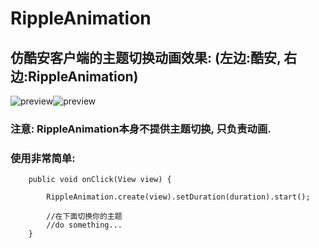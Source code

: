 # RippleAnimation
## 仿酷安客户端的主题切换动画效果: (左边:酷安, 右边:RippleAnimation)

![preview](https://github.com/wuyr/RippleAnimation/raw/master/preview1.gif)![preview](https://github.com/wuyr/RippleAnimation/raw/master/preview2.gif)

### 注意: RippleAnimation本身不提供主题切换, 只负责动画.

### 使用非常简单: 

```
    public void onClick(View view) {

        RippleAnimation.create(view).setDuration(duration).start();
        
        //在下面切换你的主题
        //do something...
    }

```
